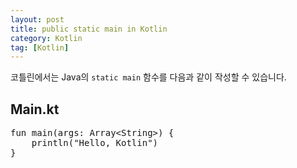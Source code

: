 ```yaml
---
layout: post
title: public static main in Kotlin
category: Kotlin
tag: [Kotlin]
---
```


코틀린에서는 Java의 `static main` 함수를 다음과 같이 작성할 수 있습니다.

## Main.kt

<pre class="prettyprint">
fun main(args: Array&lt;String&gt;) {
    println("Hello, Kotlin")
}
</pre>